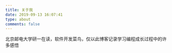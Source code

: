 ```yaml
---
title: 关于我
date: 2019-09-13 16:07:41
type: about
comments: false
---
```


北京邮电大学研一在读，软件开发菜鸟，仅以此博客记录学习编程成长过程中的许多感悟
